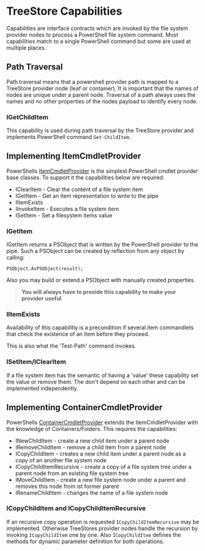 # TreeStore Capabilities

Capabilities are interface contracts which are invoked by the file system provider nodes to process a PowerShell file system command.
Most capabilities match to a single PowerShell command but some are used at multiple places.

## Path Traversal

Path traversal means that a powershell provider path is mapped to a TreeStore provider node (leaf or container).
It is important that the names of nodes are unique under a parent node.
Traversal of a path always uses the names and no other properties of the nodes payload to identify every node.

### IGetChildItem

This capability is used during path traversal by the TreeStore provider and implements PowerShell command `Get-ChildItem`.

## Implementing ItemCmdletProvider

PowerShells
[ItemCmdletProvider](https://docs.microsoft.com/en-us/dotnet/api/system.management.automation.provider.itemcmdletprovider)
is the simplest PowerShell cmdlet provider base classes.
To support it the capabilities below are required:

* IClearItem - Clear the content of a file system item
* IGetItem - Get an item representation to write to the pipe
* IItemExists
* IInvokeItem - Executes a file system item
* ISetItem - Set a filesystem items value

### IGetItem

IGetItem returns a PSObject that is written by the PowerShell provider to the pipe.
Such a PSObject can be created by reflection from any object by calling:

```CSharp
PSObject.AsPSObject(result);
```

Also you may build or extend a PSObject with manually created properties.
> **You will always have to provide this capability to make your provider useful**

### IItemExists

Availability of this capabilitiy is a precondition if several item commandlets that check the existence of an item before they proceed.

This is also what the 'Test-Path' command invokes.

### ISetItem/IClearItem

If a file system item has the semantic of having a 'value' these capability set the value or remove them.
The don't depend on each other and can be implemented independently.

## Implementing ContainerCmdletProvider

PowerShells
[ContainerCmdletProvider](https://docs.microsoft.com/en-us/dotnet/api/system.management.automation.provider.containercmdletprovider)
extends the ItemCmdletProvider with the knowledge of Containers/Folders.
This requires the capabilities:

* INewChildItem - create a new child item under a parent node
* IRemoveChildItem - remove a child item from a parent node
* ICopyChildItem - creates a new child item under a parent node as a copy of an another file system node
* ICopyChildItemRecursive - create a copy of a file system tree under a parent node from an existing file system tree
* IMoveChildItem - create a new file system node under a parent and removes this node from ist former parent
* IRenameChildItem - changes the name of a file system node

### ICopyChildItem and ICopyChildItemRecursive

If an recursive copy operation is requested `ICopyChildItemRecursive` may be implemented.
Otherwise TreeStores provider nodes handle the recursion by invoking `ICopyChildItem` one by one.
Also `ICopyChildItem` defines the methods for dynamic parameter definition for both operations.